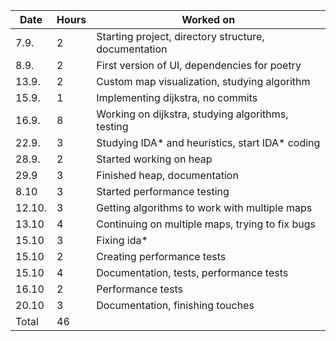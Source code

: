 | Date   | Hours | Worked on                                              |
| ------ | ----- | ------------------------------------------------------ |
| 7.9.   | 2     | Starting project, directory structure, documentation   |
| 8.9.   | 2     | First version of UI, dependencies for poetry           |
| 13.9.  | 2     | Custom map visualization, studying algorithm           |     
| 15.9.  | 1     | Implementing dijkstra, no commits                      |
| 16.9.  | 8     | Working on dijkstra, studying algorithms, testing      |
| 22.9.  | 3     | Studying IDA* and heuristics, start IDA* coding        |
| 28.9.  | 2     | Started working on heap                                |
| 29.9   | 3     | Finished heap, documentation                           |
| 8.10   | 3     | Started performance testing                            |
| 12.10. | 3     | Getting algorithms to work with multiple maps          |
| 13.10  | 4     | Continuing on multiple maps, trying to fix bugs        |
| 15.10  | 3     | Fixing ida*                                            |
| 15.10  | 2     | Creating performance tests                             |
| 15.10  | 4     | Documentation, tests, performance tests                |
| 16.10  | 2     | Performance tests                                      |
| 20.10  | 3     | Documentation, finishing touches                       |
| Total  | 46    |                                                        |
